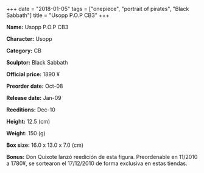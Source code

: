 +++
date = "2018-01-05"
tags = ["onepiece", "portrait of pirates", "Black Sabbath"]
title = "Usopp P.O.P CB3"
+++

**Name:** Usopp P.O.P CB3

**Character:** Usopp

**Category:** CB 

**Sculptor:** Black Sabbath

**Official price:** 1890 ¥

**Preorder date:** Oct-08

**Release date:** Jan-09

**Reeditions:** Dec-10

**Height:** 12.5 (cm)

**Weight:** 150 (g)

**Box size:** 16.0 x 13.0 x 7.0 (cm)



**Bonus:** Don Quixote lanzó reedición de esta figura. Preordenable en 11/2010 a 1780¥, se sortearon el 17/12/2010 de forma exclusiva en estas tiendas.
